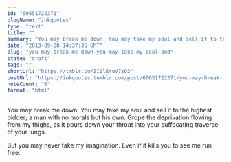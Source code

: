 ```yaml
---
id: "60651722371"
blogName: "inkquotes"
type: "text"
title: ""
summary: "You may break me down. You may take my soul and sell it to the highest bidder; a man with no morals but his own. Grope the..."
date: "2013-09-08 14:37:36 GMT"
slug: "you-may-break-me-down-you-may-take-my-soul-and"
state: "draft"
tags: ""
shortUrl: "https://tmblr.co/ZIilEruV7zQ3"
postUrl: "https://inkquotes.tumblr.com/post/60651722371/you-may-break-me-down-you-may-take-my-soul-and"
noteCount: "0"
format: "html"
---
```


You may break me down. You may take my soul and sell it to the highest bidder; a man with no morals but his own. Grope the deprivation flowing from my thighs, as it pours down your throat into your suffocating traverse of your lungs.

But you may never take my imagination. Even if it kills you to see me run free.